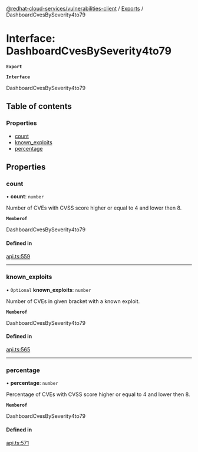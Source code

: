 [@redhat-cloud-services/vulnerabilities-client](../README.md) / [Exports](../modules.md) / DashboardCvesBySeverity4to79

# Interface: DashboardCvesBySeverity4to79

**`Export`**

**`Interface`**

DashboardCvesBySeverity4to79

## Table of contents

### Properties

- [count](DashboardCvesBySeverity4to79.md#count)
- [known\_exploits](DashboardCvesBySeverity4to79.md#known_exploits)
- [percentage](DashboardCvesBySeverity4to79.md#percentage)

## Properties

### count

• **count**: `number`

Number of CVEs with CVSS score higher or equal to 4 and lower then 8.

**`Memberof`**

DashboardCvesBySeverity4to79

#### Defined in

[api.ts:559](https://github.com/RedHatInsights/javascript-clients/blob/master/packages/vulnerabilities/api.ts#L559)

___

### known\_exploits

• `Optional` **known\_exploits**: `number`

Number of CVEs in given bracket with a known exploit.

**`Memberof`**

DashboardCvesBySeverity4to79

#### Defined in

[api.ts:565](https://github.com/RedHatInsights/javascript-clients/blob/master/packages/vulnerabilities/api.ts#L565)

___

### percentage

• **percentage**: `number`

Percentage of CVEs with CVSS score higher or equal to 4 and lower then 8.

**`Memberof`**

DashboardCvesBySeverity4to79

#### Defined in

[api.ts:571](https://github.com/RedHatInsights/javascript-clients/blob/master/packages/vulnerabilities/api.ts#L571)
